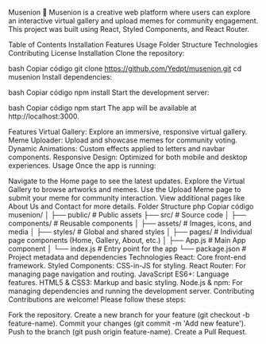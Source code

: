Musenion 🎨
Musenion is a creative web platform where users can explore an interactive virtual gallery and upload memes for community engagement. This project was built using React, Styled Components, and React Router.

Table of Contents
Installation
Features
Usage
Folder Structure
Technologies
Contributing
License
Installation
Clone the repository:

bash
Copiar código
git clone https://github.com/Yedpt/musenion.git
cd musenion
Install dependencies:

bash
Copiar código
npm install
Start the development server:

bash
Copiar código
npm start
The app will be available at http://localhost:3000.

Features
Virtual Gallery: Explore an immersive, responsive virtual gallery.
Meme Uploader: Upload and showcase memes for community voting.
Dynamic Animations: Custom effects applied to letters and navbar components.
Responsive Design: Optimized for both mobile and desktop experiences.
Usage
Once the app is running:

Navigate to the Home page to see the latest updates.
Explore the Virtual Gallery to browse artworks and memes.
Use the Upload Meme page to submit your meme for community interaction.
View additional pages like About Us and Contact for more details.
Folder Structure
php
Copiar código
musenion/
│
├── public/               # Public assets
├── src/                  # Source code
│   ├── components/       # Reusable components
│   ├── assets/           # Images, icons, and media
│   ├── styles/           # Global and shared styles
│   ├── pages/            # Individual page components (Home, Gallery, About, etc.)
│   ├── App.js            # Main App component
│   └── index.js          # Entry point for the app
└── package.json          # Project metadata and dependencies
Technologies
React: Core front-end framework.
Styled Components: CSS-in-JS for styling.
React Router: For managing page navigation and routing.
JavaScript ES6+: Language features.
HTML5 & CSS3: Markup and basic styling.
Node.js & npm: For managing dependencies and running the development server.
Contributing
Contributions are welcome! Please follow these steps:

Fork the repository.
Create a new branch for your feature (git checkout -b feature-name).
Commit your changes (git commit -m 'Add new feature').
Push to the branch (git push origin feature-name).
Create a Pull Request.
